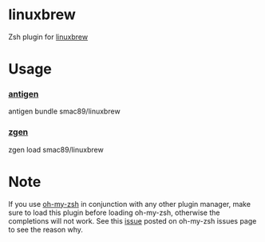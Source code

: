 # linuxbrew
Zsh plugin for [linuxbrew](https://github.com/Linuxbrew/brew)

# Usage

### [antigen](https://github.com/zsh-users/antigen)
antigen bundle smac89/linuxbrew

### [zgen](https://github.com/tarjoilija/zgen)
zgen load smac89/linuxbrew

# Note
If you use [oh-my-zsh](https://github.com/robbyrussell/oh-my-zsh) in conjunction with any other plugin manager,
make sure to load this plugin before loading oh-my-zsh, otherwise the completions
will not work.
See this [issue](https://github.com/robbyrussell/oh-my-zsh/issues/5651) posted on oh-my-zsh issues page to see the reason why.
